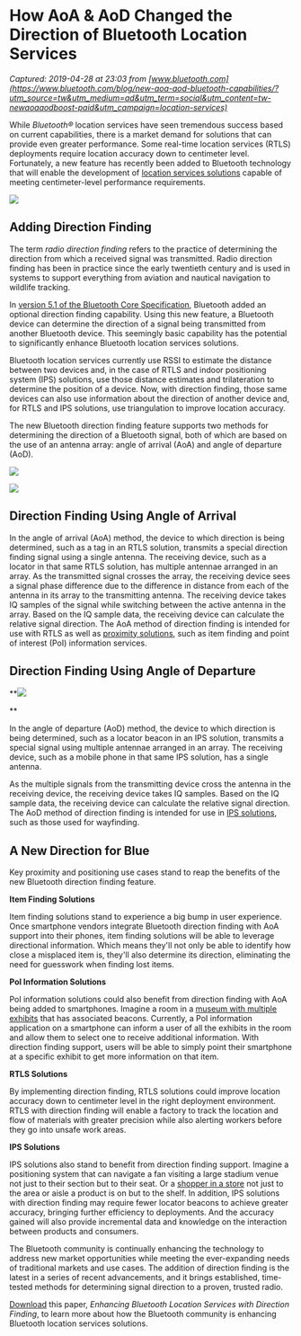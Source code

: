 # How AoA & AoD Changed the Direction of Bluetooth Location Services

_Captured: 2019-04-28 at 23:03 from [www.bluetooth.com](https://www.bluetooth.com/blog/new-aoa-aod-bluetooth-capabilities/?utm_source=tw&utm_medium=ad&utm_term=social&utm_content=tw-newaoaaodboost-paid&utm_campaign=location-services)_

While _Bluetooth®_ location services have seen tremendous success based on current capabilities, there is a market demand for solutions that can provide even greater performance. Some real-time location services (RTLS) deployments require location accuracy down to centimeter level. Fortunately, a new feature has recently been added to Bluetooth technology that will enable the development of [location services solutions](https://blog.bluetooth.com/new-direction-finding-feature?utm_campaign=location-services&utm_source=internal&utm_medium=blog&utm_content=AoA-AoD-direction-finding) capable of meeting centimeter-level performance requirements.

![](https://3pl46c46ctx02p7rzdsvsg21-wpengine.netdna-ssl.com/wp-content/uploads/page-content/Point-of-Interest_2_Gray_Square_MK.jpg)

## Adding Direction Finding

The term _radio direction finding_ refers to the practice of determining the direction from which a received signal was transmitted. Radio direction finding has been in practice since the early twentieth century and is used in systems to support everything from aviation and nautical navigation to wildlife tracking.

In [version 5.1 of the Bluetooth Core Specification](https://www.bluetooth.com/specifications/bluetooth-core-specification?utm_campaign=location-services&utm_source=internal&utm_medium=blog&utm_content=AoA-AoD-direction-finding), Bluetooth added an optional direction finding capability. Using this new feature, a Bluetooth device can determine the direction of a signal being transmitted from another Bluetooth device. This seemingly basic capability has the potential to significantly enhance Bluetooth location services solutions.

Bluetooth location services currently use RSSI to estimate the distance between two devices and, in the case of RTLS and indoor positioning system (IPS) solutions, use those distance estimates and trilateration to determine the position of a device. Now, with direction finding, those same devices can also use information about the direction of another device and, for RTLS and IPS solutions, use triangulation to improve location accuracy.

The new Bluetooth direction finding feature supports two methods for determining the direction of a Bluetooth signal, both of which are based on the use of an antenna array: angle of arrival (AoA) and angle of departure (AoD).

![](https://3pl46c46ctx02p7rzdsvsg21-wpengine.netdna-ssl.com/wp-content/uploads/2019/03/resources_icons_white_paper-0.svg)

![](https://3pl46c46ctx02p7rzdsvsg21-wpengine.netdna-ssl.com/wp-content/uploads/2019/03/Figure_AoA.png)

## Direction Finding Using Angle of Arrival

In the angle of arrival (AoA) method, the device to which direction is being determined, such as a tag in an RTLS solution, transmits a special direction finding signal using a single antenna. The receiving device, such as a locator in that same RTLS solution, has multiple antennae arranged in an array. As the transmitted signal crosses the array, the receiving device sees a signal phase difference due to the difference in distance from each of the antenna in its array to the transmitting antenna. The receiving device takes IQ samples of the signal while switching between the active antenna in the array. Based on the IQ sample data, the receiving device can calculate the relative signal direction. The AoA method of direction finding is intended for use with RTLS as well as [proximity solutions](https://blog.bluetooth.com/bluetooth-proximity-solutions?utm_campaign=location-services&utm_source=internal&utm_medium=blog&utm_content=AoA-AoD-direction-finding), such as item finding and point of interest (PoI) information services.

## Direction Finding Using Angle of Departure

**![](https://3pl46c46ctx02p7rzdsvsg21-wpengine.netdna-ssl.com/wp-content/uploads/2019/03/Figure_AoD.png)

**

In the angle of departure (AoD) method, the device to which direction is being determined, such as a locator beacon in an IPS solution, transmits a special signal using multiple antennae arranged in an array. The receiving device, such as a mobile phone in that same IPS solution, has a single antenna.

As the multiple signals from the transmitting device cross the antenna in the receiving device, the receiving device takes IQ samples. Based on the IQ sample data, the receiving device can calculate the relative signal direction. The AoD method of direction finding is intended for use in [IPS solutions](https://blog.bluetooth.com/bluetooth-positioning-systems?utm_campaign=location-services&utm_source=internal&utm_medium=blog&utm_content=AoA-AoD-direction-finding), such as those used for wayfinding.

## A New Direction for Blue

Key proximity and positioning use cases stand to reap the benefits of the new Bluetooth direction finding feature.

**Item Finding Solutions**

Item finding solutions stand to experience a big bump in user experience. Once smartphone vendors integrate Bluetooth direction finding with AoA support into their phones, item finding solutions will be able to leverage directional information. Which means they'll not only be able to identify how close a misplaced item is, they'll also determine its direction, eliminating the need for guesswork when finding lost items.

**PoI Information Solutions**

PoI information solutions could also benefit from direction finding with AoA being added to smartphones. Imagine a room in a [museum with multiple exhibits](https://blog.bluetooth.com/ngv-bluetooth-location-services?utm_campaign=location-services&utm_source=internal&utm_medium=blog&utm_content=AoA-AoD-direction-finding) that has associated beacons. Currently, a PoI information application on a smartphone can inform a user of all the exhibits in the room and allow them to select one to receive additional information. With direction finding support, users will be able to simply point their smartphone at a specific exhibit to get more information on that item.

**RTLS Solutions**

By implementing direction finding, RTLS solutions could improve location accuracy down to centimeter level in the right deployment environment. RTLS with direction finding will enable a factory to track the location and flow of materials with greater precision while also alerting workers before they go into unsafe work areas.

**IPS Solutions**

IPS solutions also stand to benefit from direction finding support. Imagine a positioning system that can navigate a fan visiting a large stadium venue not just to their section but to their seat. Or a [shopper in a store](https://blog.bluetooth.com/mall-of-america?utm_campaign=location-services&utm_source=internal&utm_medium=blog&utm_content=AoA-AoD-direction-finding) not just to the area or aisle a product is on but to the shelf. In addition, IPS solutions with direction finding may require fewer locator beacons to achieve greater accuracy, bringing further efficiency to deployments. And the accuracy gained will also provide incremental data and knowledge on the interaction between products and consumers.

The Bluetooth community is continually enhancing the technology to address new market opportunities while meeting the ever-expanding needs of traditional markets and use cases. The addition of direction finding is the latest in a series of recent advancements, and it brings established, time-tested methods for determining signal direction to a proven, trusted radio.

[Download](https://www.bluetooth.com/bluetooth-resources/paper-enhancing-bluetooth?utm_campaign=location-services&utm_source=internal&utm_medium=blog&utm_content=AoA-AoD-direction-finding) this paper, _Enhancing Bluetooth Location Services with Direction Finding_, to learn more about how the Bluetooth community is enhancing Bluetooth location services solutions.
